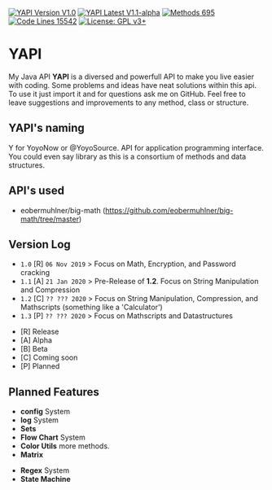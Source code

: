 [![YAPI Version V1.0](https://img.shields.io/badge/YAPI%20Version-1.0-green)](https://github.com/yoyosource/YAPI/releases/tag/v1.0)
[![YAPI Latest V1.1-alpha](https://img.shields.io/badge/YAPI%20Latest-1.1--alpha-red)](https://github.com/yoyosource/YAPI/releases/tag/1.1)
[![Methods 695](https://img.shields.io/badge/Methods-695-yellow)](https://github.com/yoyosource/YAPI)
[![Code Lines 15542](https://img.shields.io/badge/Code%20Lines-15542-yellow)](https://github.com/yoyosource/YAPI)
[![License: GPL v3+](https://img.shields.io/badge/License-GPL%20v3%2B-blue.svg)](https://www.gnu.org/licenses/gpl-3.0)

# YAPI

My Java API **YAPI** is a diversed and powerfull API to make you live easier with coding. Some problems and ideas have neat solutions within this api. To use it just import it and for questions ask me on GitHub. Feel free to leave suggestions and improvements to any method, class or structure. 

## YAPI's naming
Y for YoyoNow or @YoyoSource. API for application programming interface. You could even say library as this is a consortium of methods and data structures.

## API's used
- eobermuhlner/big-math (https://github.com/eobermuhlner/big-math/tree/master)

## Version Log
- `1.0` [R] `06 Nov 2019` > Focus on Math, Encryption, and Password cracking
- `1.1` [A] `21 Jan 2020` > Pre-Release of **1.2**. Focus on String Manipulation and Compression
- `1.2` [C] `?? ??? 2020` > Focus on String Manipulation, Compression, and Mathscripts (something like a 'Calculator')
- `1.3` [P] `?? ??? 2020` > Focus on Mathscripts and Datastructures

* [R] Release
* [A] Alpha
* [B] Beta
* [C] Coming soon
* [P] Planned

## Planned Features

- **config** System
- **log** System
- **Sets**
- **Flow Chart** System
- **Color Utils** more methods.
- **Matrix**

* **Regex** System
* **State Machine**